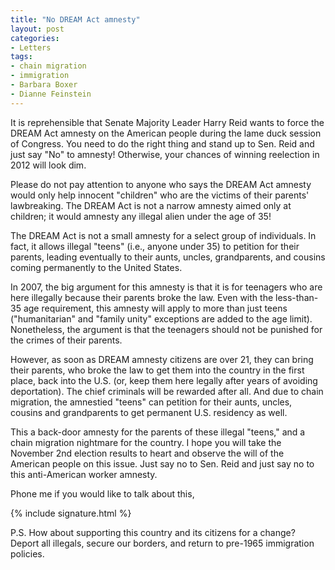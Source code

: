 ```yaml
---
title: "No DREAM Act amnesty"
layout: post
categories:
- Letters
tags:
- chain migration
- immigration
- Barbara Boxer
- Dianne Feinstein
---
```


It is reprehensible that Senate Majority Leader Harry Reid wants to force the DREAM Act amnesty on the American people during the lame duck session of Congress. You need to do the right thing and stand up to Sen. Reid and just say "No" to amnesty! Otherwise, your chances of winning reelection in 2012 will look dim.

Please do not pay attention to anyone who says the DREAM Act amnesty would only help innocent "children" who are the victims of their parents' lawbreaking. The DREAM Act is not a narrow amnesty aimed only at children; it would amnesty any illegal alien under the age of 35!

The DREAM Act is not a small amnesty for a select group of individuals. In fact, it allows illegal "teens" (i.e., anyone under 35) to petition for their parents, leading eventually to their aunts, uncles, grandparents, and cousins coming permanently to the United States.

In 2007, the big argument for this amnesty is that it is for teenagers who are here illegally because their parents broke the law. Even with the less-than-35 age requirement, this amnesty will apply to more than just teens ("humanitarian" and "family unity" exceptions are added to the age limit). Nonetheless, the argument is that the teenagers should not be punished for the crimes of their parents.

However, as soon as DREAM amnesty citizens are over 21, they can bring their parents, who broke the law to get them into the country in the first place, back into the U.S. (or, keep them here legally after years of avoiding deportation). The chief criminals will be rewarded after all. And due to chain migration, the amnestied "teens" can petition for their aunts, uncles, cousins and grandparents to get permanent U.S. residency as well.

This a back-door amnesty for the parents of these illegal "teens," and a chain migration nightmare for the country. I hope you will take the November 2nd election results to heart and observe the will of the American people on this issue. Just say no to Sen. Reid and just say no to this anti-American worker amnesty.

Phone me if you would like to talk about this,

{% include signature.html %}

P.S. How about supporting this country and its citizens for a change? Deport all illegals, secure our borders, and return to pre-1965 immigration policies.
